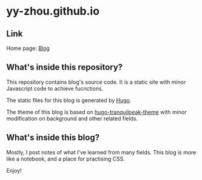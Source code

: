 # yy-zhou.github.io

## Link

Home page: [Blog](https://yyzhou95.github.io)

## What's inside this repository?

This repository contains blog's source code. It is a static site with minor Javascript code to achieve fucnctions.

The static files for this blog is generated by [Hugo](https://gohugo.io).

The theme of this blog is based on [hugo-tranquilpeak-theme](https://github.com/kakawait/hugo-tranquilpeak-theme/blob/master/docs/user.md#tranquilpeak-configuration) with minor modification on background and other related fields. 

## What's inside this blog?

Mostly, I post notes of what I've learned from many fields. This blog is more like a notebook, and a place for practising CSS.

Enjoy!
